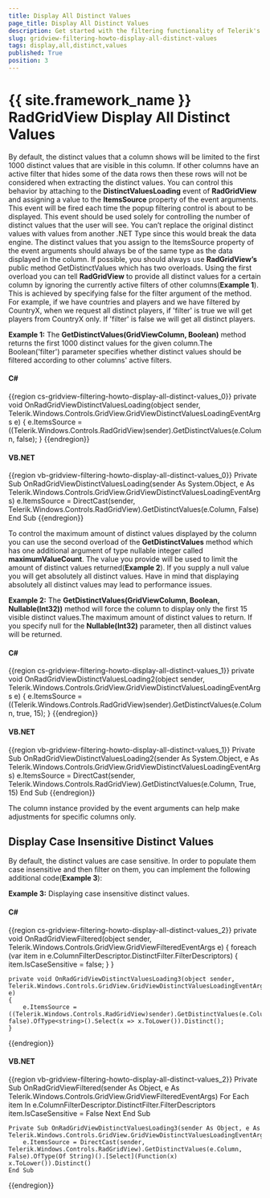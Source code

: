 ```yaml
---
title: Display All Distinct Values
page_title: Display All Distinct Values
description: Get started with the filtering functionality of Telerik's {{ site.framework_name }} DataGrid and learn how to display all distinct values.
slug: gridview-filtering-howto-display-all-distinct-values
tags: display,all,distinct,values
published: True
position: 3
---
```


# {{ site.framework_name }} RadGridView Display All Distinct Values

By default, the distinct values that a column shows will be limited to the first 1000 distinct values that are visible in this column. If other columns have an active filter that hides some of the data rows then these rows will not be considered when extracting the distinct values. You can control this behavior by attaching to the __DistinctValuesLoading__ event of __RadGridView__ and assigning a value to the __ItemsSource__ property of the event arguments. This event will be fired each time the popup filtering control is about to be displayed. This event should be used solely for controlling the number of distinct values that the user will see. You can’t replace the original distinct values with values from another .NET Type since this would break the data engine. The distinct values that you assign to the ItemsSource property of the event arguments should always be of the same type as the data displayed in the column. 
If possible, you should always use __RadGridView’s__ public method GetDistinctValues which has two overloads. Using the first overload you can tell __RadGridView__ to provide all distinct values for a certain column by ignoring the currently active filters of other columns(__Example 1__). This is achieved by specifying false for the filter argument of the method. For example, if we have countries and players and we have filtered by CountryX, when we request all distinct players, if 'filter' is true we will get players from CountryX only. If 'filter' is false we will get all distinct players.
		

__Example 1:__ The __GetDistinctValues(GridViewColumn, Boolean)__ method returns the first 1000 distinct values for the given column.The Boolean('filter') parameter specifies whether distinct values should be filtered according to other columns' active filters.
		
#### __C#__
{{region cs-gridview-filtering-howto-display-all-distinct-values_0}}
	private void OnRadGridViewDistinctValuesLoading(object sender, Telerik.Windows.Controls.GridView.GridViewDistinctValuesLoadingEventArgs e)
	{
	    e.ItemsSource = ((Telerik.Windows.Controls.RadGridView)sender).GetDistinctValues(e.Column, false);
	}
{{endregion}}


#### __VB.NET__
{{region vb-gridview-filtering-howto-display-all-distinct-values_0}}
	Private Sub OnRadGridViewDistinctValuesLoading(sender As System.Object, e As Telerik.Windows.Controls.GridView.GridViewDistinctValuesLoadingEventArgs)
	    e.ItemsSource = DirectCast(sender, Telerik.Windows.Controls.RadGridView).GetDistinctValues(e.Column, False)
	End Sub
{{endregion}}

To control the maximum amount of distinct values displayed by the column you can use the second overload of the __GetDistinctValues__ method which has one additional argument of type nullable integer called __maximumValueCount__. The value you provide will be used to limit the amount of distinct values returned(__Example 2__). If you supply a null value you will get absolutely all distinct values. Have in mind that displaying absolutely all distinct values may lead to performance issues.
		

__Example 2:__ The __GetDistinctValues(GridViewColumn, Boolean, Nullable(Int32))__ method will force the column to display only the first 15 visible distinct values.The maximum amount of distinct values to return. If you specify null for the __Nullable(Int32)__ parameter, then all distinct values will be returned.
		
#### __C#__
{{region cs-gridview-filtering-howto-display-all-distinct-values_1}}
	private void OnRadGridViewDistinctValuesLoading2(object sender, Telerik.Windows.Controls.GridView.GridViewDistinctValuesLoadingEventArgs e)
	{
	    e.ItemsSource = ((Telerik.Windows.Controls.RadGridView)sender).GetDistinctValues(e.Column, true, 15);
	}
{{endregion}}

#### __VB.NET__

{{region vb-gridview-filtering-howto-display-all-distinct-values_1}}
	Private Sub OnRadGridViewDistinctValuesLoading2(sender As System.Object, e As Telerik.Windows.Controls.GridView.GridViewDistinctValuesLoadingEventArgs)
	    e.ItemsSource = DirectCast(sender, Telerik.Windows.Controls.RadGridView).GetDistinctValues(e.Column, True, 15)
	End Sub
{{endregion}}

The column instance provided by the event arguments can help make adjustments for specific columns only.

## Display Case Insensitive Distinct Values

By default, the distinct values are case sensitive. In order to populate them case insensitive and then filter on them, you can implement the following additional code(__Example 3__): 		  
        

__Example 3:__ Displaying case insensitive distinct values.
		
#### __C#__
{{region cs-gridview-filtering-howto-display-all-distinct-values_2}}
	private void OnRadGridViewFiltered(object sender, Telerik.Windows.Controls.GridView.GridViewFilteredEventArgs e)
	{
	    foreach (var item in e.ColumnFilterDescriptor.DistinctFilter.FilterDescriptors)
	    {
	        item.IsCaseSensitive = false;
	    }
	}
	
	private void OnRadGridViewDistinctValuesLoading3(object sender, Telerik.Windows.Controls.GridView.GridViewDistinctValuesLoadingEventArgs e)
	{
	    e.ItemsSource = ((Telerik.Windows.Controls.RadGridView)sender).GetDistinctValues(e.Column, false).OfType<string>().Select(x => x.ToLower()).Distinct();
	}
{{endregion}}

#### __VB.NET__
{{region vb-gridview-filtering-howto-display-all-distinct-values_2}}
	Private Sub OnRadGridViewFiltered(sender As Object, e As Telerik.Windows.Controls.GridView.GridViewFilteredEventArgs)
	    For Each item In e.ColumnFilterDescriptor.DistinctFilter.FilterDescriptors
	        item.IsCaseSensitive = False
	    Next
	End Sub
	
	Private Sub OnRadGridViewDistinctValuesLoading3(sender As Object, e As Telerik.Windows.Controls.GridView.GridViewDistinctValuesLoadingEventArgs)
	    e.ItemsSource = DirectCast(sender, Telerik.Windows.Controls.RadGridView).GetDistinctValues(e.Column, False).OfType(Of String)().[Select](Function(x) x.ToLower()).Distinct()
	End Sub
{{endregion}}
